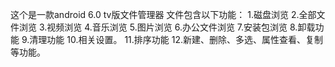 这个是一款android 6.0 tv版文件管理器
文件包含以下功能：
1.磁盘浏览
2.全部文件浏览
3.视频浏览
4.音乐浏览
5.图片浏览
6.办公文件浏览
7.安装包浏览
8.卸载功能
9.清理功能
10.相关设置。
11.排序功能
12.新建、删除、多选、属性查看、复制等功能。
